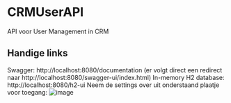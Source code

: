 # CRMUserAPI
API voor User Management in CRM

## Handige links
Swagger: http://localhost:8080/documentation (er volgt direct een redirect naar http://localhost:8080/swagger-ui/index.html) 
In-memory H2 database: http://localhost:8080/h2-ui 
Neem de settings over uit onderstaand plaatje voor toegang:
![image](https://github.com/The-RabbitMQ-hole/CRMUserAPI/assets/92875359/504edcdd-3df5-47e9-86af-ea6e1c856ef9)
